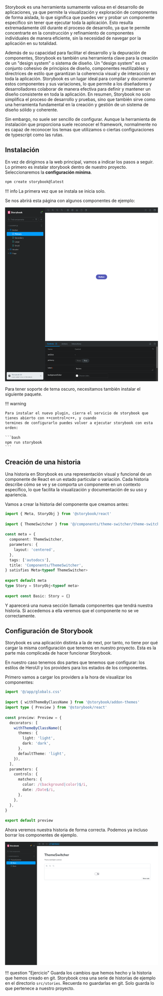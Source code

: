 Storybook es una herramienta sumamente valiosa en el desarrollo de aplicaciones, ya que permite la visualización y exploración de componentes de forma aislada, lo que significa que puedes ver y probar un componente específico sin tener que ejecutar toda la aplicación. Esto resulta extremadamente útil durante el proceso de desarrollo, ya que te permite concentrarte en la construcción y refinamiento de componentes individuales de manera eficiente, sin la necesidad de navegar por la aplicación en su totalidad.

Además de su capacidad para facilitar el desarrollo y la depuración de componentes, Storybook es también una herramienta clave para la creación de un "design system" o sistema de diseño. Un "design system" es un conjunto cohesivo de principios de diseño, componentes reutilizables y directrices de estilo que garantizan la coherencia visual y de interacción en toda la aplicación. Storybook es un lugar ideal para compilar y documentar estos componentes y sus variaciones, lo que permite a los diseñadores y desarrolladores colaborar de manera efectiva para definir y mantener un diseño consistente en toda la aplicación. En resumen, Storybook no solo simplifica el proceso de desarrollo y pruebas, sino que también sirve como una herramienta fundamental en la creación y gestión de un sistema de diseño sólido y coherente.

Sin embargo, no suele ser sencillo de configurar. Aunque la herramienta de instalación que proporciona suele reconocer el framework, normalmente no es capaz de reconocer los temas que utilizamos o ciertas configuraciones de typescript como las rutas.

## Instalación

En vez de dirigirnos a la web principal, vamos a indicar los pasos a seguir. Lo primero es instalar storybook dentro de nuestro proyecto. Seleccionaremos la **configuración mínima**.

```bash
npm create storybook@latest
```

!!! info
    La primera vez que se instala se inicia solo.

Se nos abrirá esta página con algunos componentes de ejemplo:

![Landing page de Storybook](images/storybook10-landingpage.png)


Para tener soporte de tema oscuro, necesitamos también instalar el siguiente paquete.

!!! warning

    Para instalar el nuevo plugin, cierra el servicio de storybook que tienes abierto con ++control+c++, y cuando 
    termines de configurarlo puedes volver a ejecutar storybook con esta orden:

    ```bash
    npm run storybook
    ```

## Creación de una historia

Una historia en Storybook es una representación visual y funcional de un componente de React en un estado particular o variación. Cada historia describe cómo se ve y se comporta un componente en un contexto específico, lo que facilita la visualización y documentación de su uso y apariencia.

Vamos a crear la historia del componente que creamos antes:

```typescript title="src/stories/components/theme-switcher.stories.ts"
import { Meta, StoryObj } from '@storybook/react'

import { ThemeSwitcher } from '@/components/theme-switcher/theme-switcher'

const meta = {
  component: ThemeSwitcher,
  parameters: {
    layout: 'centered',
  },
  tags: ['autodocs'],
  title: 'Components/ThemeSwitcher',
} satisfies Meta<typeof ThemeSwitcher>

export default meta
type Story = StoryObj<typeof meta>

export const Basic: Story = {}
```

Y aparecerá una nueva sección llamada componentes que tendrá nuestra historia. Si accedemos a ella veremos que el
componente no se ve correctamente. 


## Configuración de Storybook

Storybook es una aplicación distinta a la de next, por tanto, no tiene por qué
cargar la misma configuración que tenemos en nuestro proyecto. Esta es la parte
más complicada de hacer funcionar Storybook.

En nuestro caso tenemos dos partes que tenemos que configurar: los estilos de HeroUI y los providers para los estados de los
componentes.

Primero vamos a cargar los providers a la hora de visualizar los componentes:

```typescript title=".storybook/preview.ts" hl_lines="1-3 7-15"
import '@/app/globals.css'

import { withThemeByClassName } from '@storybook/addon-themes'
import type { Preview } from '@storybook/react'

const preview: Preview = {
  decorators: [
    withThemeByClassName({
      themes: {
        light: 'light',
        dark: 'dark',
      },
      defaultTheme: 'light',
    }),
  ],
  parameters: {
    controls: {
      matchers: {
        color: /(background|color)$/i,
        date: /Date$/i,
      },
    },
  },
}

export default preview
```



Ahora veremos nuestra historia de forma correcta. Podemos ya incluso borrar los componentes de ejemplo.

![Storybook configurado](images/storybook-configured.png)

!!! question "Ejercicio"
    Guarda los cambios que hemos hecho y la historia que hemos creado en git.
    Storybook crea una serie de historias de ejemplo en el directorio `src/stories`.
    Recuerda no guardarlas en git. Solo guarda lo que pertenece a nuestro proyecto.

